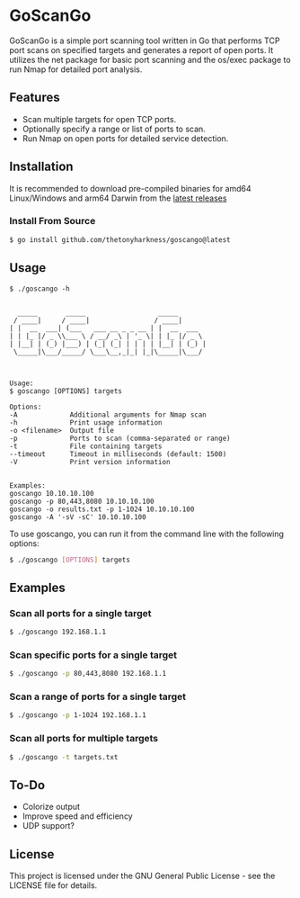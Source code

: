 # GoScanGo
GoScanGo is a simple port scanning tool written in Go that performs TCP port scans on specified targets and generates a report of open ports. It utilizes the net package for basic port scanning and the os/exec package to run Nmap for detailed port analysis.

## Features
- Scan multiple targets for open TCP ports.
- Optionally specify a range or list of ports to scan.
- Run Nmap on open ports for detailed service detection.

## Installation
It is recommended to download pre-compiled binaries for amd64 Linux/Windows and arm64 Darwin from the [latest releases](https://github.com/thetonyharkness/goscango/releases)

### Install From Source
```bash
$ go install github.com/thetonyharkness/goscango@latest
```

## Usage
```text
$ ./goscango -h


  _____       _____                  _____
 / ____|     / ____|                / ____|
| |  __  ___| (___   ___ __ _ _ __ | |  __  ___
| | |_ |/ _ \\___ \ / __/ _\ | '_ \| | |_ |/ _ \
| |__| | (_) |___) | (_| (_| | | | | |__| | (_) |
 \_____|\___/_____/ \___\__,_|_| |_|\_____|\___/



Usage:
$ goscango [OPTIONS] targets

Options:
-A             Additional arguments for Nmap scan
-h             Print usage information
-o <filename>  Output file
-p             Ports to scan (comma-separated or range)
-t             File containing targets
--timeout      Timeout in milliseconds (default: 1500)
-V             Print version information


Examples:
goscango 10.10.10.100
goscango -p 80,443,8080 10.10.10.100
goscango -o results.txt -p 1-1024 10.10.10.100
goscango -A '-sV -sC' 10.10.10.100
```

To use goscango, you can run it from the command line with the following options:

```bash
$ ./goscango [OPTIONS] targets
```

## Examples
### Scan all ports for a single target
```bash
$ ./goscango 192.168.1.1
```
### Scan specific ports for a single target
```bash
$ ./goscango -p 80,443,8080 192.168.1.1
```

### Scan a range of ports for a single target
```bash
$ ./goscango -p 1-1024 192.168.1.1
```
### Scan all ports for multiple targets
```bash
$ ./goscango -t targets.txt
```

## To-Do
- Colorize output
- Improve speed and efficiency
- UDP support?

## License
This project is licensed under the GNU General Public License - see the LICENSE file for details.
